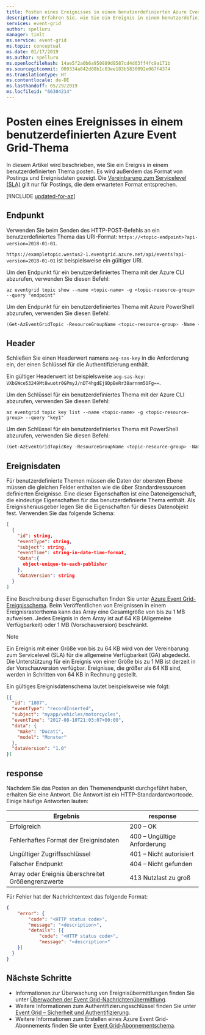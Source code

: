 ```yaml
---
title: Posten eines Ereignisses in einem benutzerdefinierten Azure Event Grid-Thema
description: Erfahren Sie, wie Sie ein Ereignis in einem benutzerdefinierten Thema für Azure Event Grid posten.
services: event-grid
author: spelluru
manager: timlt
ms.service: event-grid
ms.topic: conceptual
ms.date: 01/17/2019
ms.author: spelluru
ms.openlocfilehash: 14ae5f2a0b6a950889d8587cd4d03ff4fc9a171b
ms.sourcegitcommit: 009334a842d08b1c83ee183b5830092e067f4374
ms.translationtype: HT
ms.contentlocale: de-DE
ms.lasthandoff: 05/29/2019
ms.locfileid: "66304214"
---
```

# <a name="post-to-custom-topic-for-azure-event-grid"></a>Posten eines Ereignisses in einem benutzerdefinierten Azure Event Grid-Thema

In diesem Artikel wird beschrieben, wie Sie ein Ereignis in einem benutzerdefinierten Thema posten. Es wird außerdem das Format von Postings und Ereignisdaten gezeigt. Die [Vereinbarung zum Servicelevel (SLA)](https://azure.microsoft.com/support/legal/sla/event-grid/v1_0/) gilt nur für Postings, die dem erwarteten Format entsprechen.

[!INCLUDE [updated-for-az](../../includes/updated-for-az.md)]

## <a name="endpoint"></a>Endpunkt

Verwenden Sie beim Senden des HTTP-POST-Befehls an ein benutzerdefiniertes Thema das URI-Format: `https://<topic-endpoint>?api-version=2018-01-01`.

`https://exampletopic.westus2-1.eventgrid.azure.net/api/events?api-version=2018-01-01` ist beispielsweise ein gültiger URI.

Um den Endpunkt für ein benutzerdefiniertes Thema mit der Azure CLI abzurufen, verwenden Sie diesen Befehl:

```azurecli-interactive
az eventgrid topic show --name <topic-name> -g <topic-resource-group> --query "endpoint"
```

Um den Endpunkt für ein benutzerdefiniertes Thema mit Azure PowerShell abzurufen, verwenden Sie diesen Befehl:

```powershell
(Get-AzEventGridTopic -ResourceGroupName <topic-resource-group> -Name <topic-name>).Endpoint
```

## <a name="header"></a>Header

Schließen Sie einen Headerwert namens `aeg-sas-key` in die Anforderung ein, der einen Schlüssel für die Authentifizierung enthält.

Ein gültiger Headerwert ist beispielsweise `aeg-sas-key: VXbGWce53249Mt8wuotr0GPmyJ/nDT4hgdEj9DpBeRr38arnnm5OFg==`.

Um den Schlüssel für ein benutzerdefiniertes Thema mit der Azure CLI abzurufen, verwenden Sie diesen Befehl:

```azurecli
az eventgrid topic key list --name <topic-name> -g <topic-resource-group> --query "key1"
```

Um den Schlüssel für ein benutzerdefiniertes Thema mit PowerShell abzurufen, verwenden Sie diesen Befehl:

```powershell
(Get-AzEventGridTopicKey -ResourceGroupName <topic-resource-group> -Name <topic-name>).Key1
```

## <a name="event-data"></a>Ereignisdaten

Für benutzerdefinierte Themen müssen die Daten der obersten Ebene müssen die gleichen Felder enthalten wie die über Standardressourcen definierten Ereignisse. Eine dieser Eigenschaften ist eine Dateneigenschaft, die eindeutige Eigenschaften für das benutzerdefinierte Thema enthält. Als Ereignisherausgeber legen Sie die Eigenschaften für dieses Datenobjekt fest. Verwenden Sie das folgende Schema:

```json
[
  {
    "id": string,    
    "eventType": string,
    "subject": string,
    "eventTime": string-in-date-time-format,
    "data":{
      object-unique-to-each-publisher
    },
    "dataVersion": string
  }
]
```

Eine Beschreibung dieser Eigenschaften finden Sie unter [Azure Event Grid-Ereignisschema](event-schema.md). Beim Veröffentlichen von Ereignissen in einem Ereignisrasterthema kann das Array eine Gesamtgröße von bis zu 1 MB aufweisen. Jedes Ereignis in dem Array ist auf 64 KB (Allgemeine Verfügbarkeit) oder 1 MB (Vorschauversion) beschränkt.

> [!NOTE]
> Ein Ereignis mit einer Größe von bis zu 64 KB wird von der Vereinbarung zum Servicelevel (SLA) für die allgemeine Verfügbarkeit (GA) abgedeckt. Die Unterstützung für ein Ereignis von einer Größe bis zu 1 MB ist derzeit in der Vorschauversion verfügbar. Ereignisse, die größer als 64 KB sind, werden in Schritten von 64 KB in Rechnung gestellt. 

Ein gültiges Ereignisdatenschema lautet beispielsweise wie folgt:

```json
[{
  "id": "1807",
  "eventType": "recordInserted",
  "subject": "myapp/vehicles/motorcycles",
  "eventTime": "2017-08-10T21:03:07+00:00",
  "data": {
    "make": "Ducati",
    "model": "Monster"
  },
  "dataVersion": "1.0"
}]
```

## <a name="response"></a>response

Nachdem Sie das Posten an den Themenendpunkt durchgeführt haben, erhalten Sie eine Antwort. Die Antwort ist ein HTTP-Standardantwortcode. Einige häufige Antworten lauten:

|Ergebnis  |response  |
|---------|---------|
|Erfolgreich  | 200 – OK  |
|Fehlerhaftes Format der Ereignisdaten | 400 – Ungültige Anforderung |
|Ungültiger Zugriffsschlüssel | 401 – Nicht autorisiert |
|Falscher Endpunkt | 404 – Nicht gefunden |
|Array oder Ereignis überschreitet Größengrenzwerte | 413 Nutzlast zu groß |

Für Fehler hat der Nachrichtentext das folgende Format:

```json
{
    "error": {
        "code": "<HTTP status code>",
        "message": "<description>",
        "details": [{
            "code": "<HTTP status code>",
            "message": "<description>"
    }]
  }
}
```

## <a name="next-steps"></a>Nächste Schritte

* Informationen zur Überwachung von Ereignisübermittlungen finden Sie unter [Überwachen der Event Grid-Nachrichtenübermittlung](monitor-event-delivery.md).
* Weitere Informationen zum Authentifizierungsschlüssel finden Sie unter [Event Grid – Sicherheit und Authentifizierung](security-authentication.md).
* Weitere Informationen zum Erstellen eines Azure Event Grid-Abonnements finden Sie unter [Event Grid-Abonnementschema](subscription-creation-schema.md).
